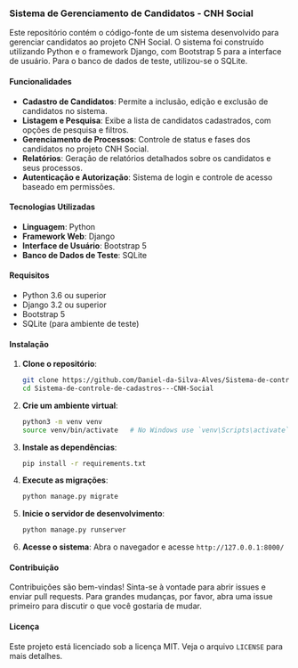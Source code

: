 ### Sistema de Gerenciamento de Candidatos - CNH Social

Este repositório contém o código-fonte de um sistema desenvolvido para gerenciar candidatos ao projeto CNH Social. O sistema foi construído utilizando Python e o framework Django, com Bootstrap 5 para a interface de usuário. Para o banco de dados de teste, utilizou-se o SQLite.

#### Funcionalidades

- **Cadastro de Candidatos**: Permite a inclusão, edição e exclusão de candidatos no sistema.
- **Listagem e Pesquisa**: Exibe a lista de candidatos cadastrados, com opções de pesquisa e filtros.
- **Gerenciamento de Processos**: Controle de status e fases dos candidatos no projeto CNH Social.
- **Relatórios**: Geração de relatórios detalhados sobre os candidatos e seus processos.
- **Autenticação e Autorização**: Sistema de login e controle de acesso baseado em permissões.

#### Tecnologias Utilizadas

- **Linguagem**: Python
- **Framework Web**: Django
- **Interface de Usuário**: Bootstrap 5
- **Banco de Dados de Teste**: SQLite

#### Requisitos

- Python 3.6 ou superior
- Django 3.2 ou superior
- Bootstrap 5
- SQLite (para ambiente de teste)

#### Instalação

1. **Clone o repositório**:
   ```bash
   git clone https://github.com/Daniel-da-Silva-Alves/Sistema-de-controle-de-cadastros---CNH-Social.git
   cd Sistema-de-controle-de-cadastros---CNH-Social
   ```

2. **Crie um ambiente virtual**:
   ```bash
   python3 -m venv venv
   source venv/bin/activate   # No Windows use `venv\Scripts\activate`
   ```

3. **Instale as dependências**:
   ```bash
   pip install -r requirements.txt
   ```

4. **Execute as migrações**:
   ```bash
   python manage.py migrate
   ```

5. **Inicie o servidor de desenvolvimento**:
   ```bash
   python manage.py runserver
   ```

6. **Acesse o sistema**:
   Abra o navegador e acesse `http://127.0.0.1:8000/`

#### Contribuição

Contribuições são bem-vindas! Sinta-se à vontade para abrir issues e enviar pull requests. Para grandes mudanças, por favor, abra uma issue primeiro para discutir o que você gostaria de mudar.

#### Licença

Este projeto está licenciado sob a licença MIT. Veja o arquivo `LICENSE` para mais detalhes.
